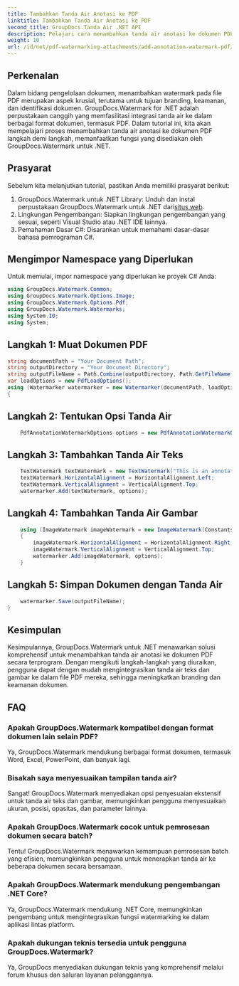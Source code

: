 ```yaml
---
title: Tambahkan Tanda Air Anotasi ke PDF
linktitle: Tambahkan Tanda Air Anotasi ke PDF
second_title: GroupDocs.Tanda Air .NET API
description: Pelajari cara menambahkan tanda air anotasi ke dokumen PDF dengan mudah menggunakan GroupDocs.Watermark untuk .NET. Tingkatkan branding dan keamanan dokumen dengan mudah.
weight: 10
url: /id/net/pdf-watermarking-attachments/add-annotation-watermark-pdf/
---
```

## Perkenalan
Dalam bidang pengelolaan dokumen, menambahkan watermark pada file PDF merupakan aspek krusial, terutama untuk tujuan branding, keamanan, dan identifikasi dokumen. GroupDocs.Watermark for .NET adalah perpustakaan canggih yang memfasilitasi integrasi tanda air ke dalam berbagai format dokumen, termasuk PDF. Dalam tutorial ini, kita akan mempelajari proses menambahkan tanda air anotasi ke dokumen PDF langkah demi langkah, memanfaatkan fungsi yang disediakan oleh GroupDocs.Watermark untuk .NET.
## Prasyarat
Sebelum kita melanjutkan tutorial, pastikan Anda memiliki prasyarat berikut:
1.  GroupDocs.Watermark untuk .NET Library: Unduh dan instal perpustakaan GroupDocs.Watermark untuk .NET dari[situs web](https://releases.groupdocs.com/Watermark/net/).
2. Lingkungan Pengembangan: Siapkan lingkungan pengembangan yang sesuai, seperti Visual Studio atau .NET IDE lainnya.
3. Pemahaman Dasar C#: Disarankan untuk memahami dasar-dasar bahasa pemrograman C#.

## Mengimpor Namespace yang Diperlukan
Untuk memulai, impor namespace yang diperlukan ke proyek C# Anda:
```csharp
using GroupDocs.Watermark.Common;
using GroupDocs.Watermark.Options.Image;
using GroupDocs.Watermark.Options.Pdf;
using GroupDocs.Watermark.Watermarks;
using System.IO;
using System;
```
## Langkah 1: Muat Dokumen PDF
```csharp
string documentPath = "Your Document Path";
string outputDirectory = "Your Document Directory";
string outputFileName = Path.Combine(outputDirectory, Path.GetFileName(documentPath));
var loadOptions = new PdfLoadOptions();
using (Watermarker watermarker = new Watermarker(documentPath, loadOptions))
{
```
## Langkah 2: Tentukan Opsi Tanda Air
```csharp
	PdfAnnotationWatermarkOptions options = new PdfAnnotationWatermarkOptions();
```
## Langkah 3: Tambahkan Tanda Air Teks
```csharp
	TextWatermark textWatermark = new TextWatermark("This is an annotation watermark", new Font("Arial", 8));
	textWatermark.HorizontalAlignment = HorizontalAlignment.Left;
	textWatermark.VerticalAlignment = VerticalAlignment.Top;
	watermarker.Add(textWatermark, options);
```
## Langkah 4: Tambahkan Tanda Air Gambar
```csharp
	using (ImageWatermark imageWatermark = new ImageWatermark(Constants.ProtectJpg))
	{
		imageWatermark.HorizontalAlignment = HorizontalAlignment.Right;
		imageWatermark.VerticalAlignment = VerticalAlignment.Top;
		watermarker.Add(imageWatermark, options);
	}
```
## Langkah 5: Simpan Dokumen dengan Tanda Air
```csharp
	watermarker.Save(outputFileName);
}
```

## Kesimpulan
Kesimpulannya, GroupDocs.Watermark untuk .NET menawarkan solusi komprehensif untuk menambahkan tanda air anotasi ke dokumen PDF secara terprogram. Dengan mengikuti langkah-langkah yang diuraikan, pengguna dapat dengan mudah mengintegrasikan tanda air teks dan gambar ke dalam file PDF mereka, sehingga meningkatkan branding dan keamanan dokumen.
## FAQ
### Apakah GroupDocs.Watermark kompatibel dengan format dokumen lain selain PDF?
Ya, GroupDocs.Watermark mendukung berbagai format dokumen, termasuk Word, Excel, PowerPoint, dan banyak lagi.
### Bisakah saya menyesuaikan tampilan tanda air?
Sangat! GroupDocs.Watermark menyediakan opsi penyesuaian ekstensif untuk tanda air teks dan gambar, memungkinkan pengguna menyesuaikan ukuran, posisi, opasitas, dan parameter lainnya.
### Apakah GroupDocs.Watermark cocok untuk pemrosesan dokumen secara batch?
Tentu! GroupDocs.Watermark menawarkan kemampuan pemrosesan batch yang efisien, memungkinkan pengguna untuk menerapkan tanda air ke beberapa dokumen secara bersamaan.
### Apakah GroupDocs.Watermark mendukung pengembangan .NET Core?
Ya, GroupDocs.Watermark mendukung .NET Core, memungkinkan pengembang untuk mengintegrasikan fungsi watermarking ke dalam aplikasi lintas platform.
### Apakah dukungan teknis tersedia untuk pengguna GroupDocs.Watermark?
Ya, GroupDocs menyediakan dukungan teknis yang komprehensif melalui forum khusus dan saluran layanan pelanggannya.